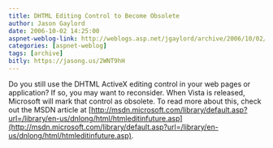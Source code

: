 ```yaml
---
title: DHTML Editing Control to Become Obsolete
author: Jason Gaylord
date: 2006-10-02 14:25:00
aspnet-weblog-link: http://weblogs.asp.net/jgaylord/archive/2006/10/02/I_2700_ve-Received-an-MVP-Award-for-2007.aspx
categories: [aspnet-weblog]
tags: [archive]
bitly: https://jasong.us/2WNT9hH
---
```


Do you still use the DHTML ActiveX editing control in your web pages or application? If so, you may want to reconsider. When Vista is released, Microsoft will mark that control as obsolete. To read more about this, check out the MSDN article at [http://msdn.microsoft.com/library/default.asp?url=/library/en-us/dnlong/html/htmleditinfuture.asp](http://msdn.microsoft.com/library/default.asp?url=/library/en-us/dnlong/html/htmleditinfuture.asp).